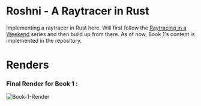 # Roshni - A Raytracer in Rust

Implementing a raytracer in Rust here.
Will first follow the [Raytracing in a Weekend](https://raytracing.github.io/) series and then build up from there.
As of now, Book 1's content is implemented in the repository.

# Renders

### Final Render for Book 1 :
![Book-1-Render](https://github.com/angad-k/RustRaytracer/blob/main/renders/book_1.png?raw=true)
